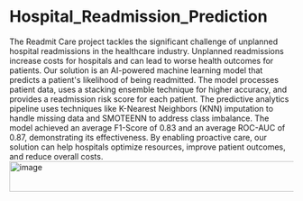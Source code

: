 # Hospital_Readmission_Prediction
The Readmit Care project tackles the significant challenge of unplanned hospital readmissions in the healthcare industry. Unplanned readmissions increase costs for hospitals and can lead to worse health outcomes for patients. Our solution is an AI-powered machine learning model that predicts a patient's likelihood of being readmitted. The model processes patient data, uses a stacking ensemble technique for higher accuracy, and provides a readmission risk score for each patient. The predictive analytics pipeline uses techniques like K-Nearest Neighbors (KNN) imputation to handle missing data and SMOTEENN  to address class imbalance. The model achieved an average F1-Score of 0.83 and an average ROC-AUC of 0.87, demonstrating its effectiveness. By enabling proactive care, our solution can help hospitals optimize resources, improve patient outcomes, and reduce overall costs.
<img width="12037" height="54" alt="image" src="https://github.com/user-attachments/assets/af3a57ba-d23c-4fb5-ac9b-889e690043d1" />


